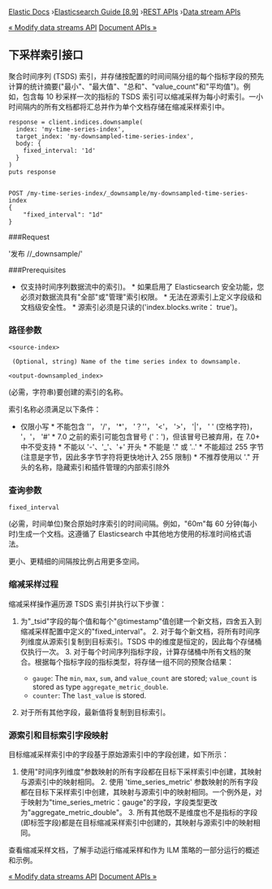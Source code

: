 

[Elastic Docs](/guide/) ›[Elasticsearch Guide [8.9]](index.md) ›[REST
APIs](rest-apis.md) ›[Data stream APIs](data-stream-apis.md)

[« Modify data streams API](modify-data-streams-api.md) [Document APIs
»](docs.md)

## 下采样索引接口

聚合时间序列 (TSDS) 索引，并存储按配置的时间间隔分组的每个指标字段的预先计算的统计摘要("最小"、"最大值"、"总和"、"value_count"和"平均值")。例如，包含每 10 秒采样一次的指标的 TSDS 索引可以缩减采样为每小时索引。一小时间隔内的所有文档都将汇总并作为单个文档存储在缩减采样索引中。

    
    
    response = client.indices.downsample(
      index: 'my-time-series-index',
      target_index: 'my-downsampled-time-series-index',
      body: {
        fixed_interval: '1d'
      }
    )
    puts response
    
    
    POST /my-time-series-index/_downsample/my-downsampled-time-series-index
    {
        "fixed_interval": "1d"
    }

###Request

'发布 /<source-index>/_downsample<output-downsampled-index>/'

###Prerequisites

* 仅支持时间序列数据流中的索引)。  * 如果启用了 Elasticsearch 安全功能，您必须对数据流具有"全部"或"管理"索引权限。  * 无法在源索引上定义字段级和文档级安全性。  * 源索引必须是只读的('index.blocks.write： true')。

### 路径参数

`<source-index>`

     (Optional, string) Name of the time series index to downsample. 
`<output-downsampled_index>`

    

(必需，字符串)要创建的索引的名称。

索引名称必须满足以下条件：

* 仅限小写 * 不能包含 '\'， '/'， '*'， '？''， '<'， '>'， '|'， ' ' (空格字符)， '，'， '#' * 7.0 之前的索引可能包含冒号 ('：')，但该冒号已被弃用，在 7.0+ 中不受支持 * 不能以 '-'、'_'、'+' 开头 * 不能是 '." 或 '..' * 不能超过 255 字节(注意是字节，因此多字节字符将更快地计入 255 限制) * 不推荐使用以 '." 开头的名称，隐藏索引和插件管理的内部索引除外

### 查询参数

`fixed_interval`

    

(必需，时间单位)聚合原始时序索引的时间间隔。例如，"60m"每 60 分钟(每小时)生成一个文档。这遵循了 Elasticsearch 中其他地方使用的标准时间格式语法。

更小、更精细的间隔按比例占用更多空间。

### 缩减采样过程

缩减采样操作遍历源 TSDS 索引并执行以下步骤：

1. 为"_tsid"字段的每个值和每个"@timestamp"值创建一个新文档，四舍五入到缩减采样配置中定义的"fixed_interval"。  2. 对于每个新文档，将所有时间序列维度从源索引复制到目标索引。TSDS 中的维度是恒定的，因此每个存储桶仅执行一次。  3. 对于每个时间序列指标字段，计算存储桶中所有文档的聚合。根据每个指标字段的指标类型，将存储一组不同的预聚合结果：

    * `gauge`: The `min`, `max`, `sum`, and `value_count` are stored; `value_count` is stored as type `aggregate_metric_double`. 
    * `counter`: The `last_value` is stored. 

4. 对于所有其他字段，最新值将复制到目标索引。

### 源索引和目标索引字段映射

目标缩减采样索引中的字段基于原始源索引中的字段创建，如下所示：

1. 使用"时间序列维度"参数映射的所有字段都在目标下采样索引中创建，其映射与源索引中的映射相同。  2. 使用 'time_series_metric' 参数映射的所有字段都在目标下采样索引中创建，其映射与源索引中的映射相同。一个例外是，对于映射为"time_series_metric：gauge"的字段，字段类型更改为"aggregate_metric_double"。  3. 所有其他既不是维度也不是指标的字段(即标签字段)都是在目标缩减采样索引中创建的，其映射与源索引中的映射相同。

查看缩减采样文档，了解手动运行缩减采样和作为 ILM 策略的一部分运行的概述和示例。

[« Modify data streams API](modify-data-streams-api.md) [Document APIs
»](docs.md)
